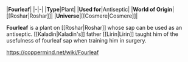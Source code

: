 |**Fourleaf**|
|-|-|
|**Type**|Plant|
|**Used for**|Antiseptic|
|**World of Origin**|[[Roshar\|Roshar]]|
|**Universe**|[[Cosmere\|Cosmere]]|

**Fourleaf** is a plant on [[Roshar\|Roshar]] whose sap can be used as an antiseptic.
[[Kaladin\|Kaladin's]] father [[Lirin\|Lirin]] taught him of the usefulness of fourleaf sap when training him in surgery.



https://coppermind.net/wiki/Fourleaf